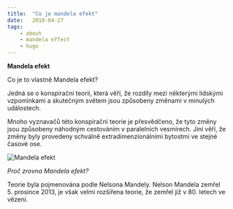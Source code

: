```yaml
---
title:  "Co je mandela efekt"
date:   2018-04-27
tags: 
    - about
    - mandela effect
    - hugo
---
```

**Mandela efekt**

Co je to vlastně Mandela efekt? 

<!--more-->

Jedná se o konspirační teorii, která věří, že rozdíly mezi některými lidskými vzpomínkami a skutečným světem jsou způsobeny změnami v minulých událostech. 

Mnoho vyznavačů této konspirační teorie je přesvědčeno, že tyto změny jsou způsobeny náhodným cestováním v paralelních vesmírech. Jiní věří, že změny byly provedeny schválně extradimenzionálními bytostmi ve stejné časové ose.

![Mandela efekt](https://i.ytimg.com/vi/6jk6Do0xWzc/hqdefault.jpg)

*Proč zrovna Mandela efekt?*

Teorie byla pojmenována podle Nelsona Mandely. Nelson Mandela zemřel  5. prosince 2013, je však velmi rozšířena teorie, že zemřel již v 80. letech ve vězení.


